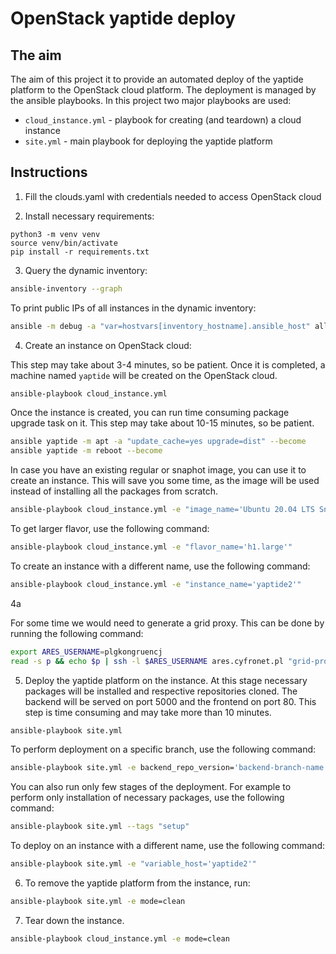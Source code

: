 # OpenStack yaptide deploy

## The aim

The aim of this project it to provide an automated deploy of the yaptide platform to the OpenStack cloud platform.
The deployment is managed by the ansible playbooks. In this project two major playbooks are used:
 - `cloud_instance.yml` - playbook for creating (and teardown) a cloud instance
 - `site.yml` - main playbook for deploying the yaptide platform

## Instructions

1. Fill the clouds.yaml with credentials needed to access OpenStack cloud

2. Install necessary requirements:

```
python3 -m venv venv
source venv/bin/activate
pip install -r requirements.txt
```

3. Query the dynamic inventory:

```bash
ansible-inventory --graph
```

To print public IPs of all instances in the dynamic inventory:

```bash
ansible -m debug -a "var=hostvars[inventory_hostname].ansible_host" all
```

4. Create an instance on OpenStack cloud:

This step may take about 3-4 minutes, so be patient. Once it is completed, a machine named `yaptide` will be created on the OpenStack cloud.

```bash
ansible-playbook cloud_instance.yml
```

Once the instance is created, you can run time consuming package upgrade task on it. This step may take about 10-15 minutes, so be patient.

```bash
ansible yaptide -m apt -a "update_cache=yes upgrade=dist" --become
ansible yaptide -m reboot --become
```

In case you have an existing regular or snaphot image, you can use it to create an instance.
This will save you some time, as the image will be used instead of installing all the packages from scratch.

```bash
ansible-playbook cloud_instance.yml -e "image_name='Ubuntu 20.04 LTS Snapshot 20221021'"
```

To get larger flavor, use the following command:

```bash
ansible-playbook cloud_instance.yml -e "flavor_name='h1.large'"
```

To create an instance with a different name, use the following command:

```bash
ansible-playbook cloud_instance.yml -e "instance_name='yaptide2'"
```

4a

For some time we would need to generate a grid proxy. This can be done by running the following command:

```bash
export ARES_USERNAME=plgkongruencj
read -s p && echo $p | ssh -l $ARES_USERNAME ares.cyfronet.pl "grid-proxy-init -q -pwstdin && cat /tmp/x509up_u\`id -u\`" > grid_proxy && unset p
```

5. Deploy the yaptide platform on the instance.
At this stage necessary packages will be installed and respective repositories cloned.
The backend will be served on port 5000 and the frontend on port 80.
This step is time consuming and may take more than 10 minutes.

```bash
ansible-playbook site.yml
```

To perform deployment on a specific branch, use the following command:

```bash
ansible-playbook site.yml -e backend_repo_version='backend-branch-name' -e frontend_repo_version='frontend-branch-name'
```

You can also run only few stages of the deployment. For example to perform only installation of necessary packages, use the following command:

```bash
ansible-playbook site.yml --tags "setup"
```

To deploy on an instance with a different name, use the following command:

```bash
ansible-playbook site.yml -e "variable_host='yaptide2'"
```

6. To remove the yaptide platform from the instance, run:

```bash
ansible-playbook site.yml -e mode=clean
```

7. Tear down the instance.

```bash
ansible-playbook cloud_instance.yml -e mode=clean
```
